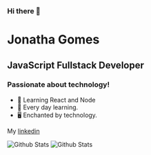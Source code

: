 ### Hi there 👋

# Jonatha Gomes

## JavaScript Fullstack Developer
### Passionate about technology!

- :purple_heart: Learning React and Node
- :rocket: Every day learning.
- :desktop_computer: Enchanted by technology.

My [linkedin](https://www.linkedin.com/in/jonatha-gomes-99587a1ab/)

![Github Stats](https://github-readme-stats.vercel.app/api/top-langs/?username=JonathaGomes&theme=radical)
![Github Stats](https://github-readme-stats.vercel.app/api?username=JonathaGomes&theme=radical&count_private=true&show_icons=true)
